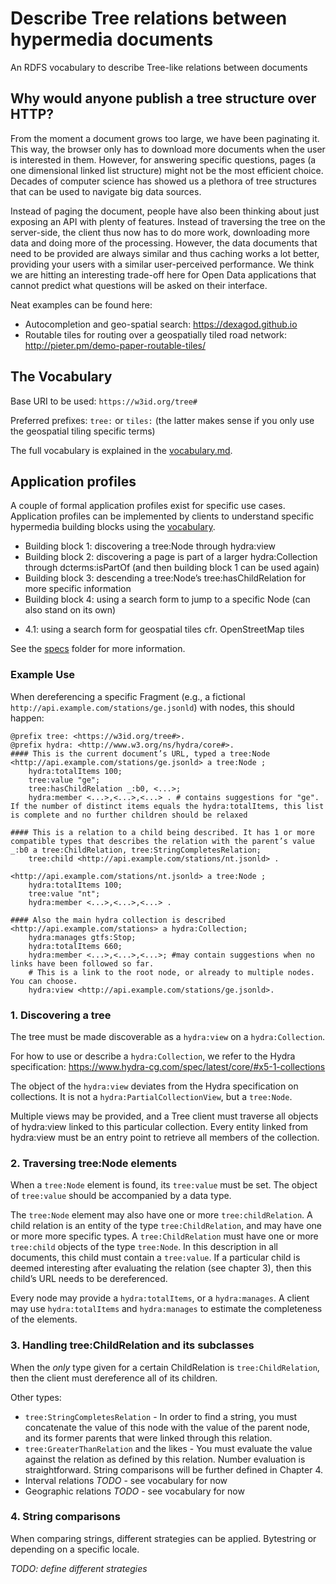 # Describe Tree relations between hypermedia documents

An RDFS vocabulary to describe Tree-like relations between documents

## Why would anyone publish a tree structure over HTTP?

From the moment a document grows too large, we have been paginating it. This way, the browser only has to download more documents when the user is interested in them. However, for answering specific questions, pages (a one dimensional linked list structure) might not be the most efficient choice. Decades of computer science has showed us a plethora of tree structures that can be used to navigate big data sources.

Instead of paging the document, people have also been thinking about just exposing an API with plenty of features. Instead of traversing the tree on the server-side, the client thus now has to do more work, downloading more data and doing more of the processing. However, the data documents that need to be provided are always similar and thus caching works a lot better, providing your users with a similar user-perceived performance. We think we are hitting an interesting trade-off here for Open Data applications that cannot predict what questions will be asked on their interface.

Neat examples can be found here:
 * Autocompletion and geo-spatial search: https://dexagod.github.io
 * Routable tiles for routing over a geospatially tiled road network: http://pieter.pm/demo-paper-routable-tiles/ 

## The Vocabulary

Base URI to be used: `https://w3id.org/tree#`

Preferred prefixes: `tree:` or `tiles:` (the latter makes sense if you only use the geospatial tiling specific terms) 

The full vocabulary is explained in the [vocabulary.md](vocabulary.md).

## Application profiles

A couple of formal application profiles exist for specific use cases. Application profiles can be implemented by clients to understand specific hypermedia building blocks using the [vocabulary](vocabulary.md).

 * Building block 1: discovering a tree:Node through hydra:view
 * Building block 2: discovering a page is part of a larger hydra:Collection through dcterms:isPartOf (and then building block 1 can be used again)
 * Building block 3: descending a tree:Node’s tree:hasChildRelation for more specific information
 * Building block 4: using a search form to jump to a specific Node (can also stand on its own)
  - 4.1: using a search form for geospatial tiles cfr. OpenStreetMap tiles

See the [specs](specs/) folder for more information.

### Example Use

When dereferencing a specific Fragment (e.g., a fictional `http://api.example.com/stations/ge.jsonld`) with nodes, this should happen:

```turtle
@prefix tree: <https://w3id.org/tree#>.
@prefix hydra: <http://www.w3.org/ns/hydra/core#>.
#### This is the current document’s URL, typed a tree:Node
<http://api.example.com/stations/ge.jsonld> a tree:Node ;
    hydra:totalItems 100;
    tree:value "ge";
    tree:hasChildRelation _:b0, <...>;
    hydra:member <...>,<...>,<...> . # contains suggestions for "ge". If the number of distinct items equals the hydra:totalItems, this list is complete and no further children should be relaxed

#### This is a relation to a child being described. It has 1 or more compatible types that describes the relation with the parent’s value
_:b0 a tree:ChildRelation, tree:StringCompletesRelation;
    tree:child <http://api.example.com/stations/nt.jsonld> .

<http://api.example.com/stations/nt.jsonld> a tree:Node ;
    hydra:totalItems 100;
    tree:value "nt";
    hydra:member <...>,<...>,<...> . 
    
#### Also the main hydra collection is described
<http://api.example.com/stations> a hydra:Collection;
    hydra:manages gtfs:Stop;
    hydra:totalItems 660;
    hydra:member <...>,<...>,<...>; #may contain suggestions when no links have been followed so far.
    # This is a link to the root node, or already to multiple nodes. You can choose.
    hydra:view <http://api.example.com/stations/ge.jsonld>.
```

### 1. Discovering a tree

The tree must be made discoverable as a `hydra:view` on a `hydra:Collection`.

For how to use or describe a `hydra:Collection`, we refer to the Hydra specification: https://www.hydra-cg.com/spec/latest/core/#x5-1-collections

The object of the `hydra:view` deviates from the Hydra specification on collections. It is not a `hydra:PartialCollectionView`, but a `tree:Node`.

Multiple views may be provided, and a Tree client must traverse all objects of hydra:view linked to this particular collection. Every entity linked from hydra:view must be an entry point to retrieve all members of the collection.

### 2. Traversing tree:Node elements

When a `tree:Node` element is found, its `tree:value` must be set. The object of `tree:value` should be accompanied by a data type.

The `tree:Node` element may also have one or more `tree:childRelation`. A child relation is an entity of the type `tree:ChildRelation`, and may have one or more more specific types. A `tree:ChildRelation` must have one or more `tree:child` objects of the type `tree:Node`. In this description in all documents, this child must contain a `tree:value`. If a particular child is deemed interesting after evaluating the relation (see chapter 3), then this child’s URL needs to be dereferenced.

Every node may provide a `hydra:totalItems`, or a `hydra:manages`. A client may use `hydra:totalItems` and `hydra:manages` to estimate the completeness of the elements.

### 3. Handling tree:ChildRelation and its subclasses

When the _only_ type given for a certain ChildRelation is `tree:ChildRelation`, then the client must dereference all of its children.

Other types:
 - `tree:StringCompletesRelation` - In order to find a string, you must concatenate the value of this node with the value of the parent node, and its former parents that were linked through this relation.
 - `tree:GreaterThanRelation` and the likes - You must evaluate the value against the relation as defined by this relation. Number evaluation is straightforward. String comparisons will be further defined in Chapter 4.
 - Interval relations _TODO_ - see vocabulary for now
 - Geographic relations _TODO_ - see vocabulary for now

### 4. String comparisons

When comparing strings, different strategies can be applied. Bytestring or depending on a specific locale.

_TODO: define different strategies_
